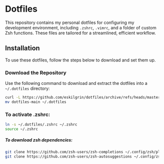 # Dotfiles

This repository contains my personal dotfiles for configuring my development environment, including `.zshrc`, `.vimrc`, and a folder of custom Zsh functions. These files are tailored for a streamlined, efficient workflow.

## Installation

To use these dotfiles, follow the steps below to download and set them up.

### Download the Repository

Use the following command to download and extract the dotfiles into a `~/.dotfiles` directory:

```bash
curl -L https://github.com/eskilgrin/dotfiles/archive/refs/heads/master.tar.gz | tar -xz
mv dotfiles-main ~/.dotfiles
```


### To activate .zshrc:
```bash
ln -s ~/.dotfiles/.zshrc ~/.zshrc
source ~/.zshrc
```

##### To download zsh dependencies:
```bash
git clone https://github.com/zsh-users/zsh-completions ~/.config/zsh/plugins/zsh-completions
git clone https://github.com/zsh-users/zsh-autosuggestions ~/.config/zsh/plugins/zsh-autosuggestions
